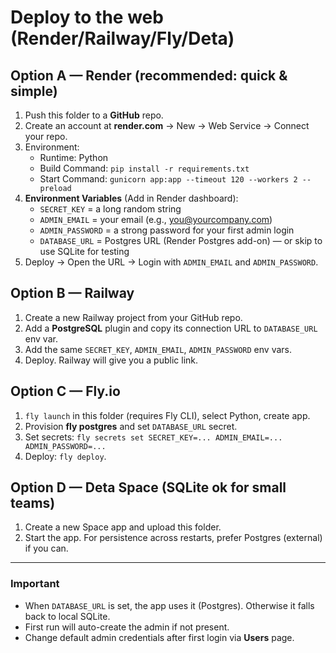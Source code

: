 # Deploy to the web (Render/Railway/Fly/Deta)

## Option A — Render (recommended: quick & simple)
1. Push this folder to a **GitHub** repo.
2. Create an account at **render.com** → New → Web Service → Connect your repo.
3. Environment:
   - Runtime: Python
   - Build Command: `pip install -r requirements.txt`
   - Start Command: `gunicorn app:app --timeout 120 --workers 2 --preload`
4. **Environment Variables** (Add in Render dashboard):
   - `SECRET_KEY` = a long random string
   - `ADMIN_EMAIL` = your email (e.g., you@yourcompany.com)
   - `ADMIN_PASSWORD` = a strong password for your first admin login
   - `DATABASE_URL` = Postgres URL (Render Postgres add-on) — or skip to use SQLite for testing
5. Deploy → Open the URL → Login with `ADMIN_EMAIL` and `ADMIN_PASSWORD`.

## Option B — Railway
1. Create a new Railway project from your GitHub repo.
2. Add a **PostgreSQL** plugin and copy its connection URL to `DATABASE_URL` env var.
3. Add the same `SECRET_KEY`, `ADMIN_EMAIL`, `ADMIN_PASSWORD` env vars.
4. Deploy. Railway will give you a public link.

## Option C — Fly.io
1. `fly launch` in this folder (requires Fly CLI), select Python, create app.
2. Provision **fly postgres** and set `DATABASE_URL` secret.
3. Set secrets: `fly secrets set SECRET_KEY=... ADMIN_EMAIL=... ADMIN_PASSWORD=...`
4. Deploy: `fly deploy`.

## Option D — Deta Space (SQLite ok for small teams)
1. Create a new Space app and upload this folder.
2. Start the app. For persistence across restarts, prefer Postgres (external) if you can.

---

### Important
- When `DATABASE_URL` is set, the app uses it (Postgres). Otherwise it falls back to local SQLite.
- First run will auto-create the admin if not present.
- Change default admin credentials after first login via **Users** page.
